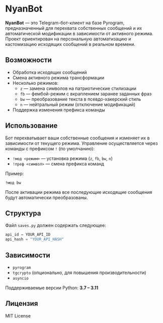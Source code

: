 # NyanBot

**NyanBot** — это Telegram-бот-клиент на базе Pyrogram, предназначенный для перехвата собственных сообщений и их автоматической модификации в зависимости от активного режима. Проект ориентирован на персональную автоматизацию и кастомизацию исходящих сообщений в реальном времени.

## Возможности

- Обработка исходящих сообщений
- Смена активного режима трансформации
- Несколько режимов:
  - `z` — замена символов на патриотические стилизации
  - `fb` — фембой-режим с вкраплением заранее заданных фраз
  - `bw` — преобразование текста в псевдо-хакерский стиль
  - `n` — нейтральный режим (отключение модификаций)
- Поддержка изменения префикса команды

## Использование

Бот перехватывает ваши собственные сообщения и изменяет их в зависимости от текущего режима. Управление осуществляется через команды с префиксом `!` (по умолчанию):

- `!мод <режим>` — установка режима (`z`, `fb`, `bw`, `n`)
- `!преф <символ>` — смена префикса команд

Пример:
```
!мод bw
```

После активации режима все последующие исходящие сообщения будут автоматически преобразованы.

## Структура

Файл `saves.py` должен содержать следующее:
```python
api_id = YOUR_API_ID
api_hash = "YOUR_API_HASH"
```

## Зависимости

- `pyrogram`
- `tgcrypto` (опционально, для повышения производительности)
- `asyncio`

Поддерживаемые версии Python: **3.7 – 3.11**

## Лицензия

MIT License